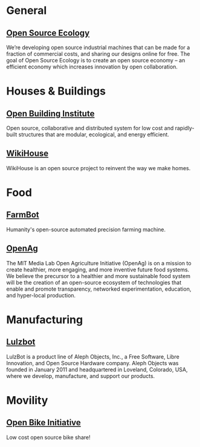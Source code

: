 # General

## [Open Source Ecology](https://www.opensourceecology.org/)

We’re developing open source industrial machines that can be made for a fraction of commercial costs, and sharing our designs online for free. The goal of Open Source Ecology is to create an open source economy – an efficient economy which increases innovation by open collaboration.


# Houses & Buildings

## [Open Building Institute](https://www.openbuildinginstitute.org/)

Open source, collaborative and distributed system for low cost and rapidly-built structures that are modular, ecological, and energy efficient.

## [WikiHouse](https://wikihouse.cc/about)

WikiHouse is an open source project to reinvent the way we make homes.


# Food

## [FarmBot](https://farm.bot/)

Humanity's open-source automated precision farming machine.


## [OpenAg](https://www.media.mit.edu/groups/open-agriculture-openag/overview/)

The MIT Media Lab Open Agriculture Initiative (OpenAg) is on a mission to create healthier, more engaging, and more inventive future food systems. We believe the precursor to a healthier and more sustainable food system will be the creation of an open-source ecosystem of technologies that enable and promote transparency, networked experimentation, education, and hyper-local production.


# Manufacturing

## [Lulzbot](https://www.lulzbot.com/)

LulzBot is a product line of Aleph Objects, Inc., a Free Software, Libre Innovation, and Open Source Hardware company. Aleph Objects was founded in January 2011 and headquartered in Loveland, Colorado, USA, where we develop, manufacture, and support our products.


# Movility

## [Open Bike Initiative](http://openbikeinitiative.org/)

Low cost open source bike share!
